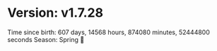 # Version: v1.7.28
Time since birth: 607 days, 14568 hours, 874080 minutes, 52444800 seconds
Season: Spring 🌸

